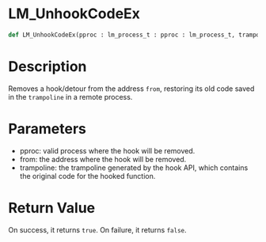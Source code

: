 # LM_UnhookCodeEx

```python
def LM_UnhookCodeEx(pproc : lm_process_t : pproc : lm_process_t, trampoline : (int, int) : trampoline : (int, int), _from : int : _from : int) -> Optional[None]:
```

# Description

Removes a hook/detour from the address `from`, restoring its old code saved in the `trampoline` in a remote process.

# Parameters

- pproc: valid process where the hook will be removed.
- from: the address where the hook will be removed.
- trampoline: the trampoline generated by the hook API, which contains the original code for the hooked function.

# Return Value

On success, it returns `true`. On failure, it returns `false`.

